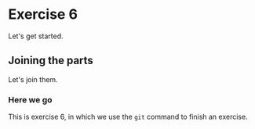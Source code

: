 # Exercise 6

Let's get started.

## Joining the parts

Let's join them.

### Here we go

This is exercise 6, in which we use the `git` command to finish an exercise.
